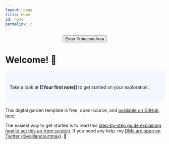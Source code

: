 ```yaml
---
layout: page
title: Home
id: home
permalink: /
---
```



<SCRIPT>
function passWord() {
var testV = 1;
var pass1 = prompt('Denne siden krever et passord',' ');
while (testV < 3) {
if (!pass1)
history.go(-1);
if (pass1.toLowerCase() == "grodaas22") {
window.open('index');
break;
}
testV+=1;
var pass1 =
prompt('Access Denied - Password Incorrect, Please Try Again.','Password');
}
if (pass1.toLowerCase()!="password" & testV ==3)
history.go(-1);
return " ";
}
</SCRIPT>

<CENTER>
<FORM>
<input type="button" value="Enter Protected Area" onClick="passWord()">
</FORM>
</CENTER>

# Welcome! 🌱

<p style="padding: 3em 1em; background: #f5f7ff; border-radius: 4px;">
  Take a look at <span style="font-weight: bold">[[Your first note]]</span> to get started on your exploration.
</p>

This digital garden template is free, open-source, and [available on GitHub here](https://github.com/maximevaillancourt/digital-garden-jekyll-template).

The easiest way to get started is to read this [step-by-step guide explaining how to set this up from scratch](https://maximevaillancourt.com/blog/setting-up-your-own-digital-garden-with-jekyll). If you need any help, my [DMs are open on Twitter (@vaillancourtmax)](https://twitter.com/vaillancourtmax). 👋

<style>
  .wrapper {
    max-width: 46em;
  }
</style>
